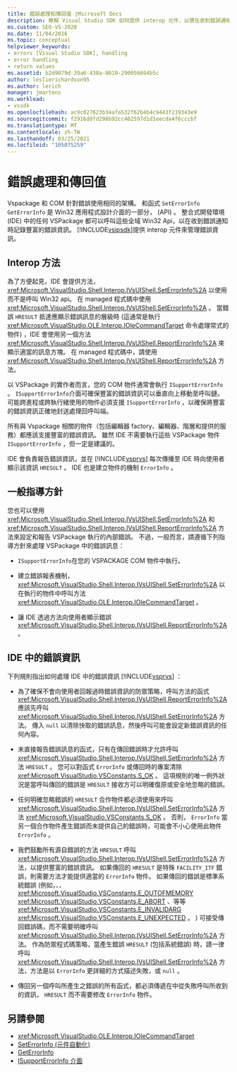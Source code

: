 ```yaml
---
title: 錯誤處理和傳回值 |Microsoft Docs
description: 瞭解 Visual Studio SDK 如何提供 interop 元件，以便在收到錯誤通知時，記錄豐富的錯誤資訊。
ms.custom: SEO-VS-2020
ms.date: 11/04/2016
ms.topic: conceptual
helpviewer_keywords:
- errors [Visual Studio SDK], handling
- error handling
- return values
ms.assetid: b2d9079d-39a6-438a-8010-290056694b5c
author: leslierichardson95
ms.author: lerich
manager: jmartens
ms.workload:
- vssdk
ms.openlocfilehash: ac9c027623b34afa532f62b4b4c9443f219343e9
ms.sourcegitcommit: f2916d8fd296b92cc402597d1d1eecda4f6cccbf
ms.translationtype: MT
ms.contentlocale: zh-TW
ms.lasthandoff: 03/25/2021
ms.locfileid: "105075259"
---
```

# <a name="error-handling-and-return-values"></a>錯誤處理和傳回值
Vspackage 和 COM 針對錯誤使用相同的架構。 和函式 `SetErrorInfo` `GetErrorInfo` 是 Win32 應用程式設計介面的一部分， (API) 。 整合式開發環境 (IDE) 中的任何 VSPackage 都可以呼叫這些全域 Win32 Api，以在收到錯誤通知時記錄豐富的錯誤資訊。 [!INCLUDE[vsipsdk](../extensibility/includes/vsipsdk_md.md)]提供 interop 元件來管理錯誤資訊。

## <a name="interop-methods"></a>Interop 方法
 為了方便起見，IDE 會提供方法， <xref:Microsoft.VisualStudio.Shell.Interop.IVsUIShell.SetErrorInfo%2A> 以使用而不是呼叫 Win32 api。 在 managed 程式碼中使用 <xref:Microsoft.VisualStudio.Shell.Interop.IVsUIShell.SetErrorInfo%2A> 。 當錯誤 `HRESULT` 抵達應顯示錯誤訊息的層級時 (這通常是執行 <xref:Microsoft.VisualStudio.OLE.Interop.IOleCommandTarget> 命令處理常式的物件) ，IDE 會使用另一個方法 <xref:Microsoft.VisualStudio.Shell.Interop.IVsUIShell.ReportErrorInfo%2A> 來顯示適當的訊息方塊。 在 managed 程式碼中，請使用 <xref:Microsoft.VisualStudio.Shell.Interop.IVsUIShell.ReportErrorInfo%2A> 方法。

 以 VSPackage 的實作者而言，您的 COM 物件通常會執行 `ISupportErrorInfo` 。 `ISupportErrorInfo`介面可確保豐富的錯誤資訊可以垂直向上移動至呼叫鏈。 可能跨進程或跨執行緒使用的物件必須支援 `ISupportErrorInfo` ，以確保將豐富的錯誤資訊正確地封送處理回呼叫端。

 所有與 Vspackage 相關的物件（包括編輯器 factory、編輯器、階層和提供的服務）都應該支援豐富的錯誤資訊。 雖然 IDE 不需要執行這些 VSPackage 物件 `ISupportErrorInfo` ，但一定是建議的。

 IDE 會負責報告錯誤資訊，並在 [!INCLUDE[vsprvs](../code-quality/includes/vsprvs_md.md)] 每次傳播至 IDE 時向使用者顯示該資訊 `HRESULT` 。 IDE 也是建立物件的機制 `ErrorInfo` 。

## <a name="general-guidelines"></a>一般指導方針
 您也可以使用 <xref:Microsoft.VisualStudio.Shell.Interop.IVsUIShell.SetErrorInfo%2A> 和 <xref:Microsoft.VisualStudio.Shell.Interop.IVsUIShell.ReportErrorInfo%2A> 方法來設定和報告 VSPackage 執行的內部錯誤。 不過，一般而言，請遵循下列指導方針來處理 VSPackage 中的錯誤訊息：

- `ISupportErrorInfo`在您的 VSPACKAGE COM 物件中執行。

- 建立錯誤報表機制， <xref:Microsoft.VisualStudio.Shell.Interop.IVsUIShell.SetErrorInfo%2A> 以在執行的物件中呼叫方法 <xref:Microsoft.VisualStudio.OLE.Interop.IOleCommandTarget> 。

- 讓 IDE 透過方法向使用者顯示錯誤 <xref:Microsoft.VisualStudio.Shell.Interop.IVsUIShell.ReportErrorInfo%2A> 。

## <a name="error-information-in-the-ide"></a>IDE 中的錯誤資訊
 下列規則指出如何處理 IDE 中的錯誤資訊 [!INCLUDE[vsprvs](../code-quality/includes/vsprvs_md.md)] ：

- 為了確保不會向使用者回報過時錯誤資訊的防禦策略，呼叫方法的函式 <xref:Microsoft.VisualStudio.Shell.Interop.IVsUIShell.ReportErrorInfo%2A> 應該先呼叫 <xref:Microsoft.VisualStudio.Shell.Interop.IVsUIShell.SetErrorInfo%2A> 方法。 傳入 `null` 以清除快取的錯誤訊息，然後呼叫可能會設定新錯誤資訊的任何內容。

- 未直接報告錯誤訊息的函式，只有在傳回錯誤時才允許呼叫 <xref:Microsoft.VisualStudio.Shell.Interop.IVsUIShell.SetErrorInfo%2A> 方法 `HRESULT` 。 您可以對函式 `ErrorInfo` 或傳回時的專案清除 <xref:Microsoft.VisualStudio.VSConstants.S_OK> 。 這項規則的唯一例外狀況是當呼叫傳回的錯誤是 `HRESULT` 接收方可以明確復原或安全地忽略的錯誤。

- 任何明確忽略錯誤的 `HRESULT` 合作物件都必須使用來呼叫 <xref:Microsoft.VisualStudio.Shell.Interop.IVsUIShell.SetErrorInfo%2A> 方法 <xref:Microsoft.VisualStudio.VSConstants.S_OK> 。 否則， `ErrorInfo` 當另一個合作物件產生錯誤而未提供自己的錯誤時，可能會不小心使用此物件 `ErrorInfo` 。

- 我們鼓勵所有源自錯誤的方法 `HRESULT` 呼叫 <xref:Microsoft.VisualStudio.Shell.Interop.IVsUIShell.SetErrorInfo%2A> 方法，以提供豐富的錯誤資訊。 如果傳回的 `HRESULT` 是特殊 `FACILITY_ITF` 錯誤，則需要方法才能提供適當的 `ErrorInfo` 物件。 如果傳回的錯誤是標準系統錯誤 (例如，、、 <xref:Microsoft.VisualStudio.VSConstants.E_OUTOFMEMORY> <xref:Microsoft.VisualStudio.VSConstants.E_ABORT> 、等等 <xref:Microsoft.VisualStudio.VSConstants.E_INVALIDARG> <xref:Microsoft.VisualStudio.VSConstants.E_UNEXPECTED> 。 ) 可接受傳回錯誤碼，而不需要明確呼叫 <xref:Microsoft.VisualStudio.Shell.Interop.IVsUIShell.SetErrorInfo%2A> 方法。 作為防禦程式碼策略，當產生錯誤 `HRESULT` (包括系統錯誤) 時，請一律呼叫 <xref:Microsoft.VisualStudio.Shell.Interop.IVsUIShell.SetErrorInfo%2A> 方法，方法是以 `ErrorInfo` 更詳細的方式描述失敗，或 `null` 。

- 傳回另一個呼叫所產生之錯誤的所有函式，都必須傳遞在中從失敗呼叫所收到的資訊， `HRESULT` 而不需要修改 `ErrorInfo` 物件。

## <a name="see-also"></a>另請參閱
- <xref:Microsoft.VisualStudio.OLE.Interop.IOleCommandTarget>
- [SetErrorInfo (元件自動化) ](/previous-versions/windows/desktop/api/oleauto/nf-oleauto-seterrorinfo)
- [GetErrorInfo](/previous-versions/windows/desktop/api/oleauto/nf-oleauto-geterrorinfo)
- [ISupportErrorInfo 介面](/previous-versions/windows/desktop/api/oaidl/nn-oaidl-isupporterrorinfo)
